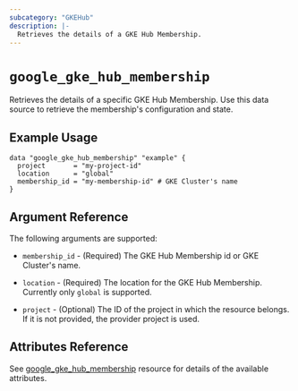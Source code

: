 ```yaml
---
subcategory: "GKEHub"
description: |-
  Retrieves the details of a GKE Hub Membership.
---
```


# `google_gke_hub_membership`

Retrieves the details of a specific GKE Hub Membership. Use this data source to retrieve the membership's configuration and state.

## Example Usage

```hcl
data "google_gke_hub_membership" "example" {
  project       = "my-project-id"
  location      = "global"
  membership_id = "my-membership-id" # GKE Cluster's name
}
```

## Argument Reference

The following arguments are supported:

* `membership_id` - (Required) The GKE Hub Membership id or GKE Cluster's name.

* `location` - (Required) The location for the GKE Hub Membership.
    Currently only `global` is supported.

* `project` - (Optional) The ID of the project in which the resource belongs.
    If it is not provided, the provider project is used.

## Attributes Reference

See [google_gke_hub_membership](https://registry.terraform.io/providers/hashicorp/google/latest/docs/resources/gke_hub_membership) resource for details of the available attributes.